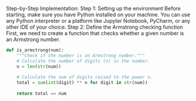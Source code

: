 Step-by-Step Implementation:
Step 1: Setting up the environment
Before starting, make sure you have Python installed on your machine. You can use any Python interpreter or a platform like Jupyter Notebook, PyCharm, or any other IDE of your choice.
Step 2: Define the Armstrong checking function
First, we need to create a function that checks whether a given number is an Armstrong number.

```python
def is_armstrong(num):
    """Check if the number is an Armstrong number."""
    # Calculate the number of digits (n) in the number.
    n = len(str(num))
    
    # Calculate the sum of digits raised to the power n.
    total = sum(int(digit) ** n for digit in str(num))
    
    return total == num
```
